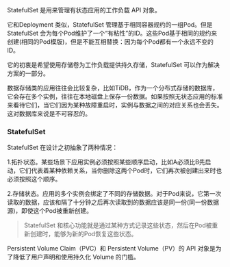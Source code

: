 StatefulSet 是用来管理有状态应用的工作负载 API 对象。

它和Deployment 类似，StatefulSet 管理基于相同容器规约的一组Pod。但是StatefulSet 会为每个Pod维护了一个“有粘性”的ID。这些Pod基于相同的规约来创建(相同的Pod模版)，但是不能互相替换：因为每个Pod都有一个永远不变的ID。

它的初衷是希望使用存储卷为工作负载提供持久存储，StatefulSet 可以作为解决方案的一部分。



数据存储类的应用往往会比较复杂，比如TiDB，作为一个分布式存储的数据库，它会存在多个实例，往往在本地磁盘上保存一份数据。如果按照无状态应用的标准来看待它们，当它们因为某种故障重启时，实例与数据之间的对应关系也会丢失。这对数据库来说是不可容忍的。



### StatefulSet

StatefulSet 在设计之初抽象了两种情况：

1.拓扑状态。某些场景下应用实例必须按照某些顺序启动，比如A必须比B先启动，它们代表着某种依赖关系，当你删除这两个Pod时，它们再次被创建出来时也必须按照这个顺序。

2.存储状态。应用的多个实例会绑定了不同的存储数据。对于Pod来说，它第一次读取的数据，应该和隔了十分钟之后再次读取到的数据应该是同一份(同一份数据源)，即使这个Pod被重新创建。



> StatefulSet 和核心功能就是通过某种方式记录这些状态，然后在Pod被重新创建时，能够为新的Pod恢复这些状态。



Persistent Volume Claim（PVC）和 Persistent Volume（PV）的 API 对象是为了降低了用户声明和使用持久化 Volume 的门槛。

